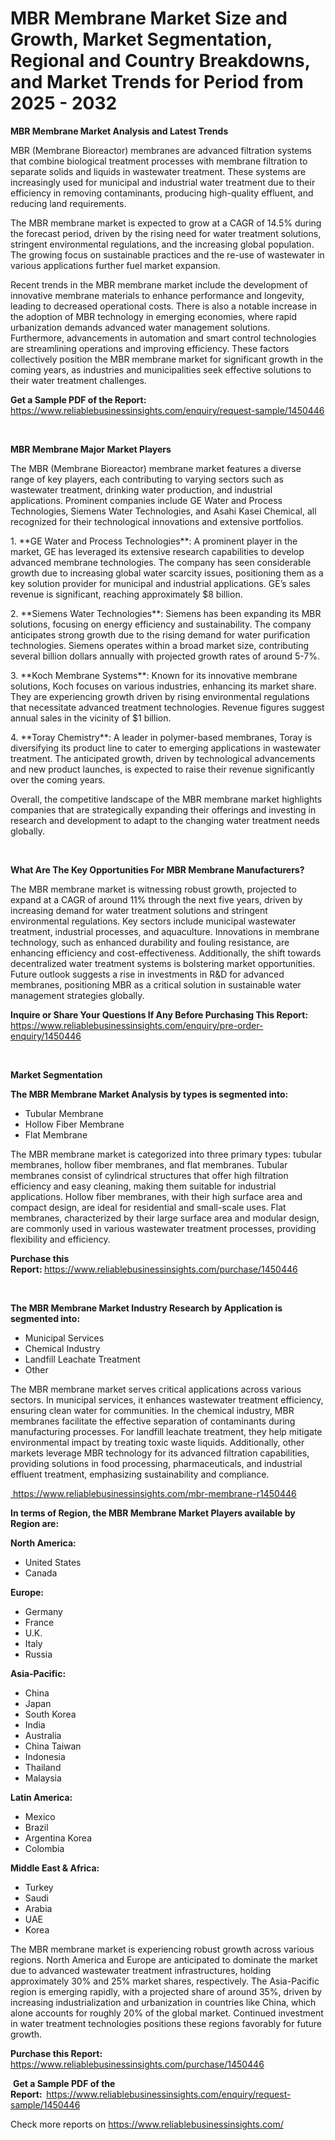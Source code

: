 <p><h1>MBR Membrane Market Size and Growth, Market Segmentation, Regional and Country Breakdowns, and Market Trends for Period from 2025 -  2032</h1></p><p><strong>MBR Membrane Market Analysis and Latest Trends</strong></p>
<p><p>MBR (Membrane Bioreactor) membranes are advanced filtration systems that combine biological treatment processes with membrane filtration to separate solids and liquids in wastewater treatment. These systems are increasingly used for municipal and industrial water treatment due to their efficiency in removing contaminants, producing high-quality effluent, and reducing land requirements.</p><p>The MBR membrane market is expected to grow at a CAGR of 14.5% during the forecast period, driven by the rising need for water treatment solutions, stringent environmental regulations, and the increasing global population. The growing focus on sustainable practices and the re-use of wastewater in various applications further fuel market expansion. </p><p>Recent trends in the MBR membrane market include the development of innovative membrane materials to enhance performance and longevity, leading to decreased operational costs. There is also a notable increase in the adoption of MBR technology in emerging economies, where rapid urbanization demands advanced water management solutions. Furthermore, advancements in automation and smart control technologies are streamlining operations and improving efficiency. These factors collectively position the MBR membrane market for significant growth in the coming years, as industries and municipalities seek effective solutions to their water treatment challenges.</p></p>
<p><strong>Get a Sample PDF of the Report:&nbsp;</strong> <a href="https://www.reliablebusinessinsights.com/enquiry/request-sample/1450446?utm_campaign=3352&utm_medium=2&utm_source=Github&utm_content=ia&utm_term=11042025&utm_id=mbr-membrane">https://www.reliablebusinessinsights.com/enquiry/request-sample/1450446</a></p>
<p>&nbsp;</p>
<p><strong>MBR Membrane Major Market Players</strong></p>
<p><p>The MBR (Membrane Bioreactor) membrane market features a diverse range of key players, each contributing to varying sectors such as wastewater treatment, drinking water production, and industrial applications. Prominent companies include GE Water and Process Technologies, Siemens Water Technologies, and Asahi Kasei Chemical, all recognized for their technological innovations and extensive portfolios.</p><p>1. **GE Water and Process Technologies**: A prominent player in the market, GE has leveraged its extensive research capabilities to develop advanced membrane technologies. The company has seen considerable growth due to increasing global water scarcity issues, positioning them as a key solution provider for municipal and industrial applications. GE’s sales revenue is significant, reaching approximately $8 billion.</p><p>2. **Siemens Water Technologies**: Siemens has been expanding its MBR solutions, focusing on energy efficiency and sustainability. The company anticipates strong growth due to the rising demand for water purification technologies. Siemens operates within a broad market size, contributing several billion dollars annually with projected growth rates of around 5-7%.</p><p>3. **Koch Membrane Systems**: Known for its innovative membrane solutions, Koch focuses on various industries, enhancing its market share. They are experiencing growth driven by rising environmental regulations that necessitate advanced treatment technologies. Revenue figures suggest annual sales in the vicinity of $1 billion.</p><p>4. **Toray Chemistry**: A leader in polymer-based membranes, Toray is diversifying its product line to cater to emerging applications in wastewater treatment. The anticipated growth, driven by technological advancements and new product launches, is expected to raise their revenue significantly over the coming years.</p><p>Overall, the competitive landscape of the MBR membrane market highlights companies that are strategically expanding their offerings and investing in research and development to adapt to the changing water treatment needs globally.</p></p>
<p>&nbsp;</p>
<p><strong>What Are The Key Opportunities For MBR Membrane Manufacturers?</strong></p>
<p><p>The MBR membrane market is witnessing robust growth, projected to expand at a CAGR of around 11% through the next five years, driven by increasing demand for water treatment solutions and stringent environmental regulations. Key sectors include municipal wastewater treatment, industrial processes, and aquaculture. Innovations in membrane technology, such as enhanced durability and fouling resistance, are enhancing efficiency and cost-effectiveness. Additionally, the shift towards decentralized water treatment systems is bolstering market opportunities. Future outlook suggests a rise in investments in R&D for advanced membranes, positioning MBR as a critical solution in sustainable water management strategies globally.</p></p>
<p><strong>Inquire or Share Your Questions If Any Before Purchasing This Report:</strong> <a href="https://www.reliablebusinessinsights.com/enquiry/pre-order-enquiry/1450446?utm_campaign=3352&utm_medium=2&utm_source=Github&utm_content=ia&utm_term=11042025&utm_id=mbr-membrane">https://www.reliablebusinessinsights.com/enquiry/pre-order-enquiry/1450446</a></p>
<p>&nbsp;</p>
<p><strong>Market Segmentation</strong></p>
<p><strong>The MBR Membrane Market Analysis by types is segmented into:</strong></p>
<p><ul><li>Tubular Membrane</li><li>Hollow Fiber Membrane</li><li>Flat Membrane</li></ul></p>
<p><p>The MBR membrane market is categorized into three primary types: tubular membranes, hollow fiber membranes, and flat membranes. Tubular membranes consist of cylindrical structures that offer high filtration efficiency and easy cleaning, making them suitable for industrial applications. Hollow fiber membranes, with their high surface area and compact design, are ideal for residential and small-scale uses. Flat membranes, characterized by their large surface area and modular design, are commonly used in various wastewater treatment processes, providing flexibility and efficiency.</p></p>
<p><strong>Purchase this Report:&nbsp;</strong><a href="https://www.reliablebusinessinsights.com/purchase/1450446?utm_campaign=3352&utm_medium=2&utm_source=Github&utm_content=ia&utm_term=11042025&utm_id=mbr-membrane">https://www.reliablebusinessinsights.com/purchase/1450446</a></p>
<p>&nbsp;</p>
<p><strong>The MBR Membrane Market Industry Research by Application is segmented into:</strong></p>
<p><ul><li>Municipal Services</li><li>Chemical Industry</li><li>Landfill Leachate Treatment</li><li>Other</li></ul></p>
<p><p>The MBR membrane market serves critical applications across various sectors. In municipal services, it enhances wastewater treatment efficiency, ensuring clean water for communities. In the chemical industry, MBR membranes facilitate the effective separation of contaminants during manufacturing processes. For landfill leachate treatment, they help mitigate environmental impact by treating toxic waste liquids. Additionally, other markets leverage MBR technology for its advanced filtration capabilities, providing solutions in food processing, pharmaceuticals, and industrial effluent treatment, emphasizing sustainability and compliance.</p></p>
<p><a href="https://www.reliablebusinessinsights.com/mbr-membrane-r1450446?utm_campaign=3352&utm_medium=2&utm_source=Github&utm_content=ia&utm_term=11042025&utm_id=mbr-membrane">&nbsp;https://www.reliablebusinessinsights.com/mbr-membrane-r1450446</a></p>
<p><strong>In terms of Region, the MBR Membrane Market Players available by Region are:</strong></p>
<p>
    <p> <strong> North America: </strong>
        <ul>
            <li>United States</li>
            <li>Canada</li>
        </ul>
        </p> 
    <p> <strong> Europe: </strong>
        <ul>
            <li>Germany</li>
            <li>France</li>
            <li>U.K.</li>
            <li>Italy</li>
            <li>Russia</li>
        </ul>
        </p> 
    <p> <strong> Asia-Pacific: </strong>
        <ul>
            <li>China</li>
            <li>Japan</li>
            <li>South Korea</li>
            <li>India</li>
            <li>Australia</li>
            <li>China Taiwan</li>
            <li>Indonesia</li>
            <li>Thailand</li>
            <li>Malaysia</li>
        </ul>
        </p> 
    <p> <strong> Latin America: </strong>
        <ul>
            <li>Mexico</li>
            <li>Brazil</li>
            <li>Argentina Korea</li>
            <li>Colombia</li>
        </ul>
        </p> 
    <p> <strong> Middle East & Africa: </strong>
        <ul>
            <li>Turkey</li>
            <li>Saudi</li>
            <li>Arabia</li>
            <li>UAE</li>
            <li>Korea</li>
        </ul>
    </p>
    </p>
<p><p>The MBR membrane market is experiencing robust growth across various regions. North America and Europe are anticipated to dominate the market due to advanced wastewater treatment infrastructures, holding approximately 30% and 25% market shares, respectively. The Asia-Pacific region is emerging rapidly, with a projected share of around 35%, driven by increasing industrialization and urbanization in countries like China, which alone accounts for roughly 20% of the global market. Continued investment in water treatment technologies positions these regions favorably for future growth.</p></p>
<p><strong>Purchase this Report: </strong><a href="https://www.reliablebusinessinsights.com/purchase/1450446?utm_campaign=3352&utm_medium=2&utm_source=Github&utm_content=ia&utm_term=11042025&utm_id=mbr-membrane">https://www.reliablebusinessinsights.com/purchase/1450446</a></p>
<p>&nbsp;<strong>Get a Sample PDF of the Report:&nbsp;&nbsp;</strong><a href="https://www.reliablebusinessinsights.com/enquiry/request-sample/1450446?utm_campaign=3352&utm_medium=2&utm_source=Github&utm_content=ia&utm_term=11042025&utm_id=mbr-membrane">https://www.reliablebusinessinsights.com/enquiry/request-sample/1450446</a></p>
<p><strong></strong></p>
<p>Check more reports on <a href="https://www.reliablebusinessinsights.com/?utm_campaign=3352&utm_medium=2&utm_source=Github&utm_content=ia&utm_term=11042025&utm_id=mbr-membrane">https://www.reliablebusinessinsights.com/</a></p>